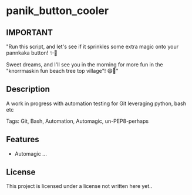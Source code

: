 # panik_button_cooler
<!-- ![Image](github_repo_image.webp) -->

## IMPORTANT
"Run this script, and let's see if it sprinkles some extra magic onto your pannkaka button! ✨🥞

Sweet dreams, and I'll see you in the morning for more fun in the "knorrmaskin fun beach tree top village"! 😄🌴"

## Description
A work in progress with automation testing for Git leveraging python, bash etc

Tags: Git, Bash, Automation, Automagic, un-PEP8-perhaps

## Features
- Automagic ...

## License
This project is licensed under a license not written here yet..
